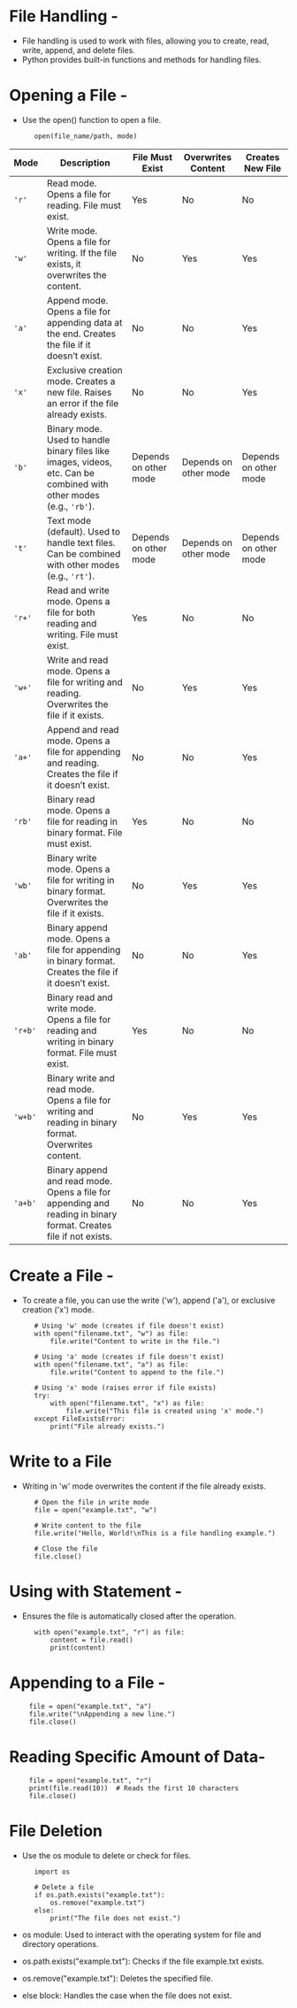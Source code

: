 # File Handling -
- File handling is used to work with files, allowing you to create, read, write, append, and delete files.
- Python provides built-in functions and methods for handling files.

# Opening a File -
- Use the open() function to open a file.


         open(file_name/path, mode)


  
| **Mode** | **Description**                                                                                          | **File Must Exist** | **Overwrites Content** | **Creates New File** |
|----------|----------------------------------------------------------------------------------------------------------|----------------------|------------------------|----------------------|
| `'r'`    | Read mode. Opens a file for reading. File must exist.                                                    | Yes                  | No                     | No                   |
| `'w'`    | Write mode. Opens a file for writing. If the file exists, it overwrites the content.                     | No                   | Yes                    | Yes                  |
| `'a'`    | Append mode. Opens a file for appending data at the end. Creates the file if it doesn’t exist.           | No                   | No                     | Yes                  |
| `'x'`    | Exclusive creation mode. Creates a new file. Raises an error if the file already exists.                 | No                   | No                     | Yes                  |
| `'b'`    | Binary mode. Used to handle binary files like images, videos, etc. Can be combined with other modes (e.g., `'rb'`). | Depends on other mode | Depends on other mode | Depends on other mode |
| `'t'`    | Text mode (default). Used to handle text files. Can be combined with other modes (e.g., `'rt'`).         | Depends on other mode | Depends on other mode | Depends on other mode |
| `'r+'`   | Read and write mode. Opens a file for both reading and writing. File must exist.                         | Yes                  | No                     | No                   |
| `'w+'`   | Write and read mode. Opens a file for writing and reading. Overwrites the file if it exists.             | No                   | Yes                    | Yes                  |
| `'a+'`   | Append and read mode. Opens a file for appending and reading. Creates the file if it doesn’t exist.      | No                   | No                     | Yes                  |
| `'rb'`   | Binary read mode. Opens a file for reading in binary format. File must exist.                            | Yes                  | No                     | No                   |
| `'wb'`   | Binary write mode. Opens a file for writing in binary format. Overwrites the file if it exists.          | No                   | Yes                    | Yes                  |
| `'ab'`   | Binary append mode. Opens a file for appending in binary format. Creates the file if it doesn’t exist.   | No                   | No                     | Yes                  |
| `'r+b'`  | Binary read and write mode. Opens a file for reading and writing in binary format. File must exist.      | Yes                  | No                     | No                   |
| `'w+b'`  | Binary write and read mode. Opens a file for writing and reading in binary format. Overwrites content.   | No                   | Yes                    | Yes                  |
| `'a+b'`  | Binary append and read mode. Opens a file for appending and reading in binary format. Creates file if not exists. | No               | No                     | Yes                  |


  
# Create a File -
- To create a file, you can use the write ('w'), append ('a'), or exclusive creation ('x') mode.


         
         # Using 'w' mode (creates if file doesn't exist)
         with open("filename.txt", "w") as file:
             file.write("Content to write in the file.")
         
         # Using 'a' mode (creates if file doesn't exist)
         with open("filename.txt", "a") as file:
             file.write("Content to append to the file.")
         
         # Using 'x' mode (raises error if file exists)
         try:
             with open("filename.txt", "x") as file:
                 file.write("This file is created using 'x' mode.")
         except FileExistsError:
             print("File already exists.")
         


    


# Write to a File
- Writing in 'w' mode overwrites the content if the file already exists.


         # Open the file in write mode
         file = open("example.txt", "w")
         
         # Write content to the file
         file.write("Hello, World!\nThis is a file handling example.")
         
         # Close the file
         file.close()


# Using with Statement -
- Ensures the file is automatically closed after the operation.


         with open("example.txt", "r") as file:
             content = file.read()
             print(content)
             

# Appending to a File -
         file = open("example.txt", "a")
         file.write("\nAppending a new line.")
         file.close()
         
         


# Reading Specific Amount of Data-


         file = open("example.txt", "r")
         print(file.read(10))  # Reads the first 10 characters
         file.close()
         

# File Deletion
- Use the os module to delete or check for files.


         import os
         
         # Delete a file
         if os.path.exists("example.txt"):
             os.remove("example.txt")
         else:
             print("The file does not exist.")
         
         


- os module: Used to interact with the operating system for file and directory operations.
- os.path.exists("example.txt"): Checks if the file example.txt exists.
- os.remove("example.txt"): Deletes the specified file.
- else block: Handles the case when the file does not exist.


